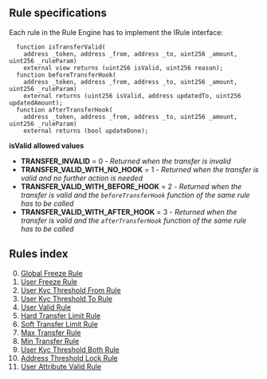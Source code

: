 ## Rule specifications

Each rule in the Rule Engine has to implement the IRule interface:

```
  function isTransferValid(
    address _token, address _from, address _to, uint256 _amount, uint256 _ruleParam)
    external view returns (uint256 isValid, uint256 reason);
  function beforeTransferHook(
    address _token, address _from, address _to, uint256 _amount, uint256 _ruleParam)
    external returns (uint256 isValid, address updatedTo, uint256 updatedAmount);
  function afterTransferHook(
    address _token, address _from, address _to, uint256 _amount, uint256 _ruleParam)
    external returns (bool updateDone);
```

**isValid allowed values**

* **TRANSFER_INVALID** = 0 - *Returned when the transfer is invalid*
* **TRANSFER_VALID_WITH_NO_HOOK** = 1 - *Returned when the transfer is valid and no further action is needed*
* **TRANSFER_VALID_WITH_BEFORE_HOOK** = 2 - *Returned when the transfer is valid and the ``beforeTransferHook`` function of the same rule has to be called*
* **TRANSFER_VALID_WITH_AFTER_HOOK** = 3 - *Returned when the transfer is valid and the ``afterTransferHook`` function of the same rule has to be called*

## Rules index

0. [Global Freeze Rule](api.md#globalfreezerule)
1. [User Freeze Rule](api.md#userfreezerule)
2. [User Kyc Threshold From Rule](api.md#userkycthresholdfromrule)
3. [User Kyc Threshold To Rule](api.md#userkycthresholdtorule)
4. [User Valid Rule](api.md#uservalidrule)
5. [Hard Transfer Limit Rule](api.md#hardtransferlimitrule)
6. [Soft Transfer Limit Rule](api.md#softtransferlimitrule)
7. [Max Transfer Rule](api.md#maxtransferrule)
8. [Min Transfer Rule](api.md#mintransferrule)
9. [User Kyc Threshold Both Rule](api.md#userkycthresholdbothrule)
10. [Address Threshold Lock Rule](api.md#addressthresholdlockrule)
11. [User Attribute Valid Rule](api.md#userattributevalidtorule)
